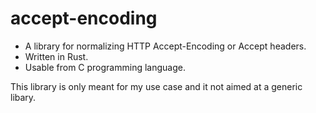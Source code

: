 # accept-encoding

* A library for normalizing HTTP Accept-Encoding or Accept headers.
* Written in Rust.
* Usable from C programming language.

This library is only meant for my use case and it not aimed at a generic libary.

